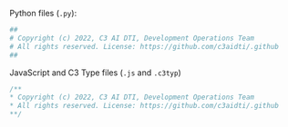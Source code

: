 Python files (`.py`):

```python
##
# Copyright (c) 2022, C3 AI DTI, Development Operations Team
# All rights reserved. License: https://github.com/c3aidti/.github
##
```

JavaScript and C3 Type files (`.js` and `.c3typ`)
```js
/**
* Copyright (c) 2022, C3 AI DTI, Development Operations Team
* All rights reserved. License: https://github.com/c3aidti/.github
**/
```
